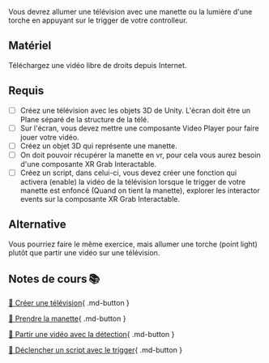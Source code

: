 Vous devrez allumer une télévision avec une manette ou la lumière d'une torche en appuyant sur le trigger de votre controlleur.

## Matériel

Téléchargez une vidéo libre de droits depuis Internet.

## Requis

- [ ] Créez une télévision avec les objets 3D de Unity. L'écran doit être un Plane séparé de la structure de la télé.
- [ ] Sur l'écran, vous devez mettre une composante Video Player pour faire jouer votre vidéo.
- [ ] Créez un objet 3D qui représente une manette.
- [ ] On doit pouvoir récupérer la manette en vr, pour cela vous aurez besoin d'une composante XR Grab Interactable.
- [ ] Créez un script, dans celui-ci, vous devez créer une fonction qui activera (enable) la vidéo de la télévision lorsque le trigger de votre manette est enfoncé (Quand on tient la manette), explorer les interactor events sur la composante XR Grab Interactable.

## Alternative

Vous pourriez faire le même exercice, mais allumer une torche (point light) plutôt que partir une vidéo sur une télévision.

## Notes de cours 📚

[📁 Créer une télévision](../consignes/travail2.md#creer-une-television){ .md-button }

[📁 Prendre la manette](../unity/interaction_vr.md#xr-grab){ .md-button }

[📁 Partir une vidéo avec la détection](../consignes/travail2.md#partir-ou-arreter-une-video-avec-la-detection){ .md-button }

[📁 Déclencher un script avec le trigger](../unity/interaction_vr.md#declencher-un-evenement-lorsquun-objet-est-selectionne){ .md-button }
